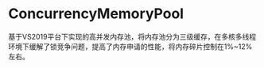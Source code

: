 # ConcurrencyMemoryPool
基于VS2019平台下实现的高并发内存池，将内存池分为三级缓存，在多核多线程环境下缓解了锁竞争问题，提高了内存申请的性能，将内存碎片控制在1%~12%左右。
